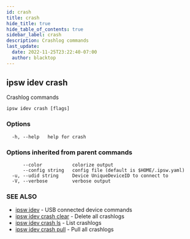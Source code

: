 ```yaml
---
id: crash
title: crash
hide_title: true
hide_table_of_contents: true
sidebar_label: crash
description: Crashlog commands
last_update:
  date: 2022-11-25T23:22:40-07:00
  author: blacktop
---
```

## ipsw idev crash

Crashlog commands

```
ipsw idev crash [flags]
```

### Options

```
  -h, --help   help for crash
```

### Options inherited from parent commands

```
      --color           colorize output
      --config string   config file (default is $HOME/.ipsw.yaml)
  -u, --udid string     Device UniqueDeviceID to connect to
  -V, --verbose         verbose output
```

### SEE ALSO

* [ipsw idev](/docs/cli/ipsw/idev)	 - USB connected device commands
* [ipsw idev crash clear](/docs/cli/ipsw/idev/crash/clear)	 - Delete all crashlogs
* [ipsw idev crash ls](/docs/cli/ipsw/idev/crash/ls)	 - List crashlogs
* [ipsw idev crash pull](/docs/cli/ipsw/idev/crash/pull)	 - Pull all crashlogs


